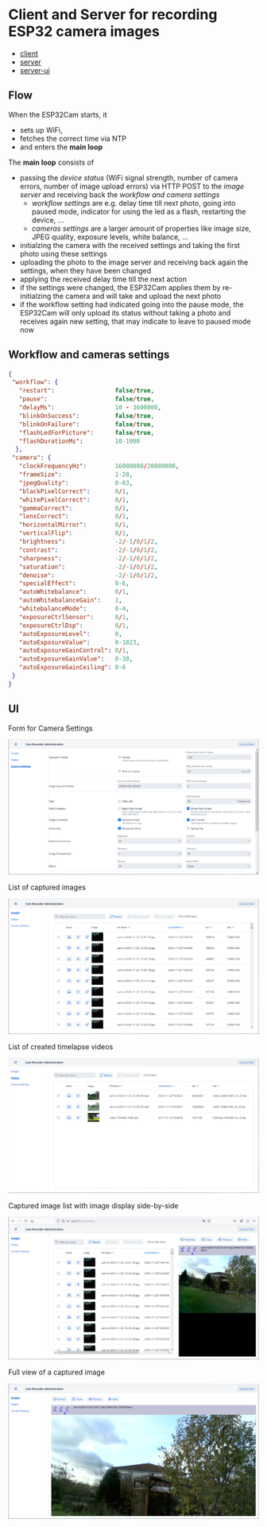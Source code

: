 # Client and Server for recording ESP32 camera images

- [client](client/README.md)
- [server](server/README.md)
- [server-ui](server-ui/README.md)

## Flow

When the ESP32Cam starts, it
- sets up WiFi,
- fetches the correct time via NTP
- and enters the **main loop**

The **main loop** consists of
- passing the *device status* (WiFi signal strength, number of camera errors, number of image upload errors) via HTTP POST
  to the *image server* and receiving back the *workflow and camera settings*
  - *workflow settings* are e.g. delay time till next photo, going into paused mode, indicator for using the led as a flash, restarting the device, ...
  - *cameras settings* are a larger amount of properties like image size, JPEG quality, exposure levels, white balance, ... 
- initialzing the camera with the received settings and taking the first photo using these settings
- uploading the photo to the image server and receiving back again the settings, when they have been changed
- applying the received delay time till the next action
- if the settings were changed, the ESP32Cam applies them by re-initialzing the camera and will take and upload the next photo
- if the workflow setting had indicated going into the pause mode, the ESP32Cam will only upload its status without taking a photo
  and receives again new setting, that may indicate to leave to paused mode now

## Workflow and cameras settings 

```json
{
 "workflow": {
   "restart":                 false/true,
   "pause":                   false/true,
   "delayMs":                 10 - 3600000,
   "blinkOnSuccess":          false/true,
   "blinkOnFailure":          false/true,
   "flashLedForPicture":      false/true,
   "flashDurationMs":         10-1000
  },
 "camera": {
   "clockFrequencyHz":        16000000/20000000,
   "frameSize":               1-20,
   "jpegQuality":             0-63,
   "blackPixelCorrect":       0/1,
   "whitePixelCorrect":       0/1,
   "gammaCorrect":            0/1,
   "lensCorrect":             0/1,
   "horizontalMirror":        0/1,
   "verticalFlip":            0/1,
   "brightness":              -2/-1/0/1/2,
   "contrast":                -2/-1/0/1/2,
   "sharpness":               -2/-1/0/1/2,
   "saturation":              -2/-1/0/1/2,
   "denoise":                 -2/-1/0/1/2,
   "specialEffect":           0-6,
   "autoWhitebalance":        0/1,
   "autoWhitebalanceGain":    1,
   "whitebalanceMode":        0-4,
   "exposureCtrlSensor":      0/1,
   "exposureCtrlDsp":         0/1,
   "autoExposureLevel":       0,
   "autoExposureValue":       0-1023,
   "autoExposureGainControl": 0/1,
   "autoExposureGainValue":   0-30,
   "autoExposureGainCeiling": 0-6
 }
}
```

## UI

Form for Camera Settings

![camera-settings](docs/images/camera-settings.png)

List of captured images

![images](docs/images/images.png)

List of created timelapse videos

![videos](docs/images/videos.png)

Captured image list with image display side-by-side

![images-half-viewer](docs/images/images-half-viewer.png)

Full view of a captured image

![images-full-viewer](docs/images/images-full-viewer.png)